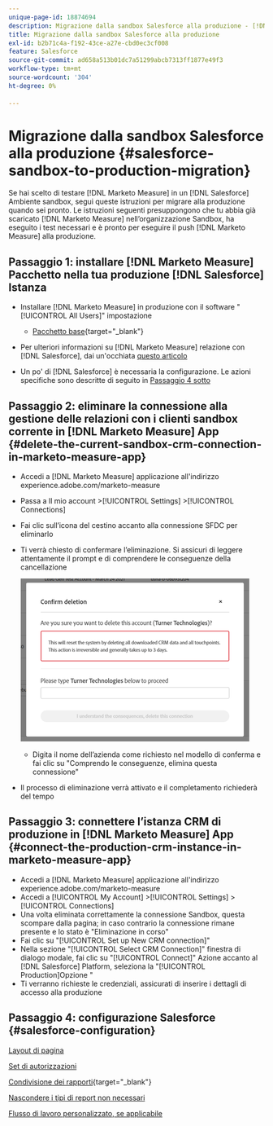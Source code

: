```yaml
---
unique-page-id: 18874694
description: Migrazione dalla sandbox Salesforce alla produzione - [!DNL Marketo Measure] - Documentazione del prodotto
title: Migrazione dalla sandbox Salesforce alla produzione
exl-id: b2b71c4a-f192-43ce-a27e-cbd0ec3cf008
feature: Salesforce
source-git-commit: ad658a513b01dc7a51299abcb7313ff1877e49f3
workflow-type: tm+mt
source-wordcount: '304'
ht-degree: 0%

---
```


# Migrazione dalla sandbox Salesforce alla produzione {#salesforce-sandbox-to-production-migration}

Se hai scelto di testare [!DNL Marketo Measure] in un [!DNL Salesforce] Ambiente sandbox, segui queste istruzioni per migrare alla produzione quando sei pronto. Le istruzioni seguenti presuppongono che tu abbia già scaricato [!DNL Marketo Measure] nell’organizzazione Sandbox, ha eseguito i test necessari e è pronto per eseguire il push [!DNL Marketo Measure] alla produzione.

## Passaggio 1: installare [!DNL Marketo Measure] Pacchetto nella tua produzione [!DNL Salesforce] Istanza

* Installare [!DNL Marketo Measure] in produzione con il software &quot;[!UICONTROL All Users]&quot; impostazione

   * [Pacchetto base](https://appexchange.salesforce.com/appxListingDetail?listingId=a0N3000000B3KLuEAN){target="_blank"}

* Per ulteriori informazioni su [!DNL Marketo Measure] relazione con [!DNL Salesforce], dai un&#39;occhiata [questo articolo](/help/configuration-and-setup/marketo-measure-and-salesforce/how-marketo-measure-and-salesforce-interact.md)
* Un po&#39; di [!DNL Salesforce] è necessaria la configurazione. Le azioni specifiche sono descritte di seguito in [Passaggio 4 sotto](#salesforce-configuration)

## Passaggio 2: eliminare la connessione alla gestione delle relazioni con i clienti sandbox corrente in [!DNL Marketo Measure] App {#delete-the-current-sandbox-crm-connection-in-marketo-measure-app}

* Accedi a [!DNL Marketo Measure] applicazione all&#39;indirizzo experience.adobe.com/marketo-measure
* Passa a Il mio account >[!UICONTROL Settings] >[!UICONTROL Connections]
* Fai clic sull’icona del cestino accanto alla connessione SFDC per eliminarlo
* Ti verrà chiesto di confermare l’eliminazione. Si assicuri di leggere attentamente il prompt e di comprendere le conseguenze della cancellazione

  ![](assets/salesforce-sandbox-to-production-migration-1.png)

   * Digita il nome dell’azienda come richiesto nel modello di conferma e fai clic su &quot;Comprendo le conseguenze, elimina questa connessione&quot;
* Il processo di eliminazione verrà attivato e il completamento richiederà del tempo

## Passaggio 3: connettere l’istanza CRM di produzione in [!DNL Marketo Measure] App {#connect-the-production-crm-instance-in-marketo-measure-app}

* Accedi a [!DNL Marketo Measure] applicazione all&#39;indirizzo experience.adobe.com/marketo-measure
* Accedi a [!UICONTROL My Account] >[!UICONTROL Settings] > [!UICONTROL Connections]
* Una volta eliminata correttamente la connessione Sandbox, questa scompare dalla pagina; in caso contrario la connessione rimane presente e lo stato è &quot;Eliminazione in corso&quot;
* Fai clic su &quot;[!UICONTROL Set up New CRM connection]&quot;
* Nella sezione &quot;[!UICONTROL Select CRM Connection]&quot; finestra di dialogo modale, fai clic su &quot;[!UICONTROL Connect]&quot; Azione accanto al [!DNL Salesforce] Platform, seleziona la &quot;[!UICONTROL Production]Opzione &quot;
* Ti verranno richieste le credenziali, assicurati di inserire i dettagli di accesso alla produzione

## Passaggio 4: configurazione Salesforce {#salesforce-configuration}

[Layout di pagina](/help/configuration-and-setup/marketo-measure-and-salesforce/page-layout-instructions.md)

[Set di autorizzazioni](/help/configuration-and-setup/marketo-measure-and-salesforce/marketo-measure-permission-sets.md)

[Condivisione dei rapporti](https://help.salesforce.com/articleView?id=analytics_share_folder.htm&amp;type=0){target="_blank"}

[Nascondere i tipi di report non necessari](/help/configuration-and-setup/marketo-measure-and-salesforce/hiding-unnecessary-report-types.md)

[Flusso di lavoro personalizzato, se applicabile](/help/advanced-marketo-measure-features/custom-revenue-amount/using-a-custom-revenue-amount-field.md)
